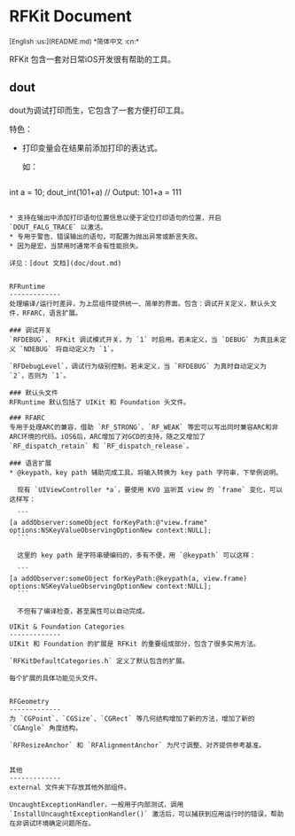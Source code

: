 RFKit Document
=================
<base href="//github.com/BB9z/RFKit/blob/master/" />
<small>[English :us:](README.md) *简体中文 :cn:*</small>

RFKit 包含一套对日常iOS开发很有帮助的工具。

dout
------
dout为调试打印而生，它包含了一套方便打印工具。

特色：

* 打印变量会在结果前添加打印的表达式。

  如：

  ```
int a = 10;
dout_int(101+a)	// Output: 101+a = 111
  ```

* 支持在输出中添加打印语句位置信息以便于定位打印语句的位置，开启 `DOUT_FALG_TRACE` 以激活。 
* 专用于警告、错误输出的语句，可配置为抛出异常或断言失败。
* 因为是宏，当禁用时通常不会有性能损失。

详见：[dout 文档](doc/dout.md)


RFRuntime
-------------
处理编译/运行时差异，为上层组件提供统一、简单的界面。包含：调试开关定义，默认头文件，RFARC，语言扩展。

### 调试开关
`RFDEBUG`， RFKit 调试模式开关，为 `1` 时启用。若未定义，当 `DEBUG` 为真且未定义 `NDEBUG` 将自动定义为 `1`。

`RFDebugLevel`，调试行为级别控制。若未定义，当 `RFDEBUG` 为真时自动定义为 `2`，否则为 `1`。

### 默认头文件
RFRuntime 默认包括了 UIKit 和 Foundation 头文件。

### RFARC
专用于处理ARC的兼容，借助 `RF_STRONG`、`RF_WEAK` 等宏可以写出同时兼容ARC和非ARC环境的代码。iOS6后，ARC增加了对GCD的支持，随之又增加了 `RF_dispatch_retain` 和 `RF_dispatch_release`。

### 语言扩展
* @keypath，key path 辅助完成工具。将输入转换为 key path 字符串，下举例说明。

	现有 `UIViewController *a`，要使用 KVO 监听其 view 的 `frame` 变化，可以这样写：

	```
[a addObserver:someObject forKeyPath:@"view.frame" options:NSKeyValueObservingOptionNew context:NULL];
	```
	
	这里的 key path 是字符串硬编码的，多有不便，用 `@keypath` 可以这样：

	```
[a addObserver:someObject forKeyPath:@keypath(a, view.frame) options:NSKeyValueObservingOptionNew context:NULL];
	```

	不但有了编译检查，甚至属性可以自动完成。

UIKit & Foundation Categories 
-------------
UIKit 和 Foundation 的扩展是 RFKit 的重要组成部分，包含了很多实用方法。

`RFKitDefaultCategories.h` 定义了默认包含的扩展。

每个扩展的具体功能见头文件。


RFGeometry
-------------
为 `CGPoint`、`CGSize`、`CGRect` 等几何结构增加了新的方法，增加了新的 `CGAngle` 角度结构。

`RFResizeAnchor` 和 `RFAlignmentAnchor` 为尺寸调整、对齐提供参考基准。  


其他
-------------
external 文件夹下存放其他外部组件。

UncaughtExceptionHandler，一般用于内部测试，调用 `InstallUncaughtExceptionHandler()` 激活后，可以捕获到应用运行时的错误，帮助在非调试环境确定问题所在。